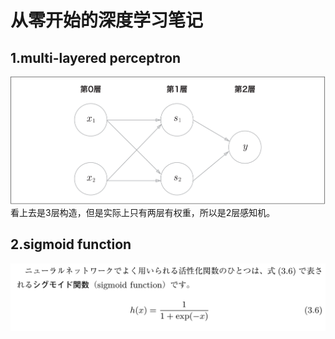 # 从零开始的深度学习笔记
## 1.multi-layered perceptron
![alt text](1730010147874.png)
看上去是3层构造，但是实际上只有两层有权重，所以是2层感知机。
## 2.sigmoid function
![alt text](78a0a59172e4ea4dd75e711a0d8239a.png)

